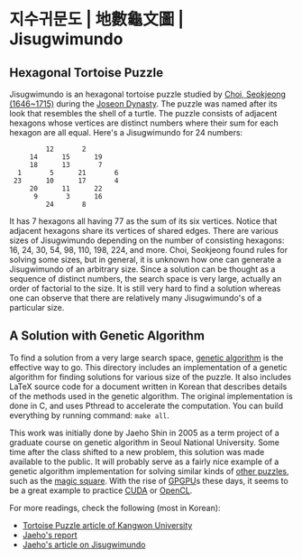 지수귀문도 | 地數龜文圖 | Jisugwimundo
==================================

Hexagonal Tortoise Puzzle
-------------------------

Jisugwimundo is an hexagonal tortoise puzzle studied by
[Choi, Seokjeong (1646~1715)][choiseokjeong] during the
[Joseon Dynasty][joseon].  The puzzle was named after its look that
resembles the shell of a turtle.  The puzzle consists of adjacent
hexagons whose vertices are distinct numbers where their sum for each
hexagon are all equal.  Here's a Jisugwimundo for 24 numbers:

             12       2 
         14      15      19     
         18      13       7 
      1       5      21       6     
     23      10      17       4     
         20      11      22 
          9       3      16     
             24       8 

It has 7 hexagons all having 77 as the sum of its six vertices.
Notice that adjacent hexagons share its vertices of shared edges.
There are various sizes of Jisugwimundo depending on the number of
consisting hexagons: 16, 24, 30, 54, 98, 110, 198, 224, and more.  Choi,
Seokjeong found rules for solving some sizes, but in general, it is
unknown how one can generate a Jisugwimundo of an arbitrary size.
Since a solution can be thought as a sequence of distinct numbers, the
search space is very large, actually an order of factorial to the
size.  It is still very hard to find a solution whereas one can
observe that there are relatively many Jisugwimundo's of a particular
size.


A Solution with Genetic Algorithm
---------------------------------

To find a solution from a very large search space,
[genetic algorithm][] is the effective way to go.  This directory
includes an implementation of a genetic algorithm for finding
solutions for various size of the puzzle.  It also includes LaTeX
source code for a document written in Korean that describes details of
the methods used in the genetic algorithm.  The original
implementation is done in C, and uses Pthread to accelerate the
computation.  You can build everything by running command: `make all`.

This work was initially done by Jaeho Shin in 2005 as a term project
of a graduate course on genetic algorithm in Seoul National
University.  Some time after the class shifted to a new problem, this
solution was made available to the public.  It will probably serve as a
fairly nice example of a genetic algorithm implementation for solving
similar kinds of [other puzzles][], such as the [magic square][].
With the rise of [GPGPU][]s these days, it seems to be a great example
to practice [CUDA][] or [OpenCL][].

For more readings, check the following (most in Korean):

 * [Tortoise Puzzle article of Kangwon University](http://www.kangwon.ac.kr/~sericc/sci_lab/algorithm/tortoise_puzzle/tortoise_puzzle.html)
 * [Jaeho's report](http://github.com/netj/jsgmd/raw/master/doc/jsgmd.pdf)
 * [Jaeho's article on Jisugwimundo](http://netj.org/2005/06/159158100)


[choiseokjeong]: http://ko.wikipedia.org/wiki/%EC%B5%9C%EC%84%9D%EC%A0%95
[joseon]: http://en.wikipedia.org/wiki/Joseon_Dynasty

[genetic algorithm]: http://en.wikipedia.org/wiki/Genetic_algorithm

[other puzzles]: http://en.wikipedia.org/wiki/Magic_square#See_also
[magic square]: http://en.wikipedia.org/wiki/Magic_square

[gpgpu]: http://en.wikipedia.org/wiki/GPGPU
[cuda]: http://en.wikipedia.org/wiki/CUDA
[opencl]: http://en.wikipedia.org/wiki/OpenCL
